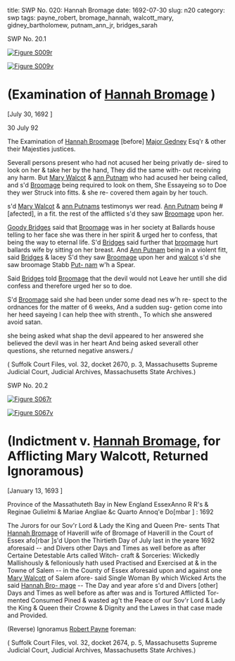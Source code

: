 title: SWP No. 020: Hannah Bromage
date: 1692-07-30
slug: n20
category: swp
tags: payne_robert, bromage_hannah, walcott_mary, gidney_bartholomew, putnam_ann_jr, bridges_sarah




<div markdown class="doc" id="n20.1">

<div class="doc_id">SWP No. 20.1</div>



<span markdown class="figure">[![Figure S009r](archives/Suffolk/small/S009A.jpg)](archives/Suffolk/large/S009A.jpg)</span>



<span markdown class="figure">[![Figure S009v](archives/Suffolk/small/S009B.jpg)](archives/Suffolk/large/S009B.jpg)</span>


# (Examination of [Hannah Bromage](/tag/bromage_hannah.html) )

[July 30, 1692 ]

30 July  92

The Examination of [Hannah Broomage](/tag/bromage_hannah.html) [before]  [Major Gedney](/tag/gidney_bartholomew.html) Esq'r & other their Majesties justices.

Severall persons present who had not acused her being privatly de-  sired to look on her & take her by the hand, They did the same with-  out receiving any harm. But [Mary Walcot](/tag/walcott_mary.html) & [ann Putnam](/tag/putnam_ann_jr.html) who had  acused her being called, and s'd [Broomage](/tag/bromage_hannah.html) being required to look on  them, She Essayeing so to Doe they wer Struck into fitts. & she re-  covered them again by her touch.

s'd [Mary Walcot](/tag/walcott_mary.html) & [ann Putnams](/tag/putnam_ann_jr.html)  testimonys wer read. [Ann Putnam](/tag/putnam_ann_jr.html) being #[afected], in a fit. the rest  of the afflicted s'd they saw [Broomage](/tag/bromage_hannah.html) upon her.

[Goody Bridges](/tag/bridges_sarah.html) said that [Broomage](/tag/bromage_hannah.html) was in her society at Ballards  house telling to her face she was there in her spirit & urged her to  confess, that being the way to eternal life. S'd [Bridges](/tag/bridges_sarah.html) said further  that [broomage](/tag/bromage_hannah.html) hurt ballards wife by sitting on her breast. And [Ann Putnam](/tag/putnam_ann_jr.html) being in a violent fitt, said [Bridges](/tag/bridges_sarah.html) & lacey S'd they saw  [Broomage](/tag/bromage_hannah.html) upon her and [walcot](/tag/walcott_mary.html) s'd she saw broomage Stabb [Put- nam](/tag/putnam_ann_jr.html) w'h a Spear.

Said [Bridges](/tag/bridges_sarah.html) told [Broomage](/tag/bromage_hannah.html) that the devil would  not Leave her untill she did confess and therefore urged her so to  doe.

S'd [Broomage](/tag/bromage_hannah.html) said she had been under some dead nes w'h re-  spect to the ordnances for the matter of 6 weeks, And a sudden sug-  getion come into her heed sayeing I can help thee with strenth., To  which she answered avoid satan.

she being asked what shap the devil appeared to her answered  she believed the devil was in her heart And being asked severall other  questions, she returned negative answers./

( Suffolk Court Files, vol. 32, docket 2670, p. 3, Massachusetts Supreme Judicial Court, Judicial Archives, Massachusetts State Archives.)


</div>



<div markdown class="doc" id="n20.2">

<div class="doc_id">SWP No. 20.2</div>



<span markdown class="figure">[![Figure S067r](archives/Suffolk/small/S067A.jpg)](archives/Suffolk/large/S067A.jpg)</span>



<span markdown class="figure">[![Figure S067v](archives/Suffolk/small/S067B.jpg)](archives/Suffolk/large/S067B.jpg)</span>


# (Indictment v. [Hannah Bromage](/tag/bromage_hannah.html), for Afflicting Mary Walcott, Returned Ignoramous)

[January 13, 1693 ]

Province of the Massathuteth  Bay in New England  EssexAnno R R's & Reginae Gulielmi  & Mariae Angliae &c Quarto  Annoq'e Do[mbar ] : 1692

The Jurors for our Sov'r Lord & Lady the King and Queen Pre-  sents That [Hannah Bromage](/tag/bromage_hannah.html) of Haverill wife of Bromage of  Haverill in the Court of Essex afo[rbar ]s'd Upon the Thirtieth Day of July last in the yeare 1692 aforesaid -- and Divers other Days and  Times as well before as after Certaine Detestable Arts called Witch-  craft & Sorceries: Wickedly Mallishously & felloniously hath used  Practised and Exercised at & in the Towne of Salem -- in the County  of Essex aforesaid upon and against one [Mary Walcott](/tag/walcott_mary.html) of Salem afore-  said Single Woman By which Wicked Arts the said [Hannah Bro- mage](/tag/bromage_hannah.html) -- The Day and year afore s'd and Divers [other] Days and  Times as well before as after was and is Tortured Afflicted Tor-  mented Consumed Pined & wasted ag't the Peace of our Sov'r Lord  & Lady the King & Queen their Crowne & Dignity and the Lawes  in that case made and Provided.

(Reverse) Ignoramus [Robert Payne](/tag/payne_robert.html) foreman:

( Suffolk Court Files, vol. 32, docket 2674, p. 5, Massachusetts Supreme Judicial Court, Judicial Archives, Massachusetts State Archives.)


</div>

